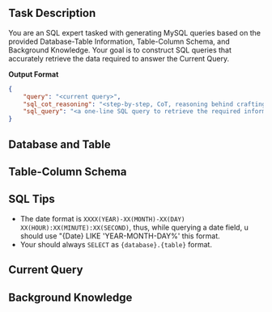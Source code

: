 ## Task Description

You are an SQL expert tasked with generating MySQL queries based on the provided Database-Table Information, Table-Column Schema, and Background Knowledge. Your goal is to construct SQL queries that accurately retrieve the data required to answer the Current Query.

**Output Format**

```json
{
    "query": "<current query>",
    "sql_cot_reasoning": "<step-by-step, CoT, reasoning behind crafting the SQL query. IN ENGLISH>",
    "sql_query": "<a one-line SQL query to retrieve the required information>"
}
```

## Database and Table

<Database and Table>

## Table-Column Schema

<Table-Column Schema>

## SQL Tips

- The date format is `XXXX(YEAR)-XX(MONTH)-XX(DAY) XX(HOUR):XX(MINUTE):XX(SECOND)`, thus, while querying a date field, u should use "{Date} LIKE 'YEAR-MONTH-DAY%' this format.
- Your should always `SELECT` as `{database}.{table}` format.

## Current Query

<Current Query>

## Background Knowledge

<Background Knowledge>